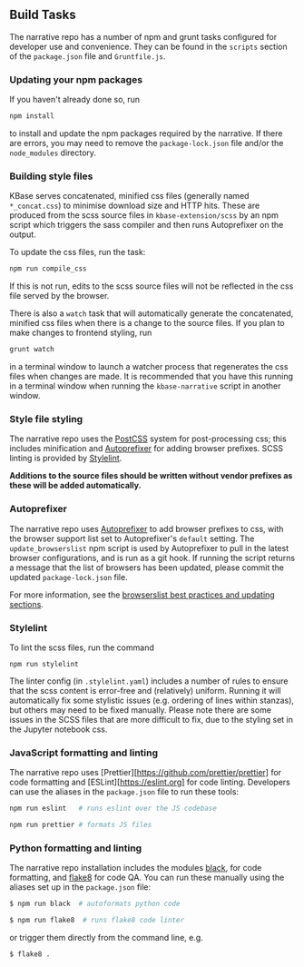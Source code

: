 ## Build Tasks

The narrative repo has a number of npm and grunt tasks configured for developer use and convenience. They can be found in the `scripts` section of the `package.json` file and `Gruntfile.js`.

### Updating your npm packages

If you haven't already done so, run

```sh
npm install
```

to install and update the npm packages required by the narrative. If there are errors, you may need to remove the `package-lock.json` file and/or the `node_modules` directory.

### Building style files

KBase serves concatenated, minified css files (generally named `*_concat.css`) to minimise download size and HTTP hits. These are produced from the scss source files in `kbase-extension/scss` by an npm script which triggers the sass compiler and then runs Autoprefixer on the output.

To update the css files, run the task:

```sh
npm run compile_css
```

If this is not run, edits to the scss source files will not be reflected in the css file served by the browser.

There is also a `watch` task that will automatically generate the concatenated, minified css files when there is a change to the source files. If you plan to make changes to frontend styling, run

```sh
grunt watch
```

in a terminal window to launch a watcher process that regenerates the css files when changes are made. It is recommended that you have this running in a terminal window when running the `kbase-narrative` script in another window.

### Style file styling

The narrative repo uses the [PostCSS](https://github.com/postcss/postcss) system for post-processing css; this includes minification and [Autoprefixer](https://github.com/postcss/autoprefixer) for adding browser prefixes. SCSS linting is provided by [Stylelint](https://stylelint.io).

**Additions to the source files should be written without vendor prefixes as these will be added automatically.**

### Autoprefixer

The narrative repo uses [Autoprefixer](https://github.com/postcss/autoprefixer) to add browser prefixes to css, with the browser support list set to Autoprefixer's `default` setting. The `update_browserslist` npm script is used by Autoprefixer to pull in the latest browser configurations, and is run as a git hook. If running the script returns a message that the list of browsers has been updated, please commit the updated `package-lock.json` file.

For more information, see the [browserslist best practices and updating sections](https://github.com/browserslist/browserslist#best-practices).

### Stylelint

To lint the scss files, run the command

```
npm run stylelint
```

The linter config (in `.stylelint.yaml`) includes a number of rules to ensure that the scss content is error-free and (relatively) uniform. Running it will automatically fix some stylistic issues (e.g. ordering of lines within stanzas), but others may need to be fixed manually. Please note there are some issues in the SCSS files that are more difficult to fix, due to the styling set in the Jupyter notebook css.

### JavaScript formatting and linting

The narrative repo uses [Prettier][https://github.com/prettier/prettier] for code formatting and [ESLint][https://eslint.org] for code linting. Developers can use the aliases in the `package.json` file to run these tools:

```sh
npm run eslint   # runs eslint over the JS codebase
```

```sh
npm run prettier # formats JS files
```

### Python formatting and linting

The narrative repo installation includes the modules [black](https://github.com/psf/black), for code formatting, and [flake8](https://flake8.pycqa.org/) for code QA. You can run these manually using the aliases set up in the `package.json` file:

```sh
$ npm run black  # autoformats python code
```

```sh
$ npm run flake8  # runs flake8 code linter
```

or trigger them directly from the command line, e.g.

```sh
$ flake8 .
```

